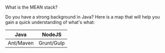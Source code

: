 What is the MEAN stack?

Do you have a strong background in Java? Here is a map that will help you gain a quick understanding of what's what:

| Java | NodeJS |
| -- | -- |
| Ant/Maven | Grunt/Gulp |